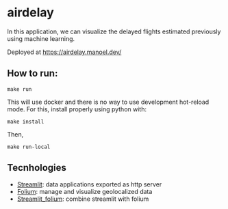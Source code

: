 # airdelay

In this application, we can visualize the delayed flights estimated
previously using machine learning.

Deployed at https://airdelay.manoel.dev/

## How to run:

```
make run
```

This will use docker and there is no way to use development hot-reload
mode. For this, install properly using python with:

```
make install
```

Then,

```
make run-local
```

## Tecnhologies

- [Streamlit]: data applications exported as http server
- [Folium]: manage and visualize geolocalized data
- [Streamlit_folium]: combine streamlit with folium


[Streamlit]: https://docs.streamlit.io/
[Folium]: https://python-visualization.github.io/folium/latest/
[Streamlit_folium]: https://folium.streamlit.app/
